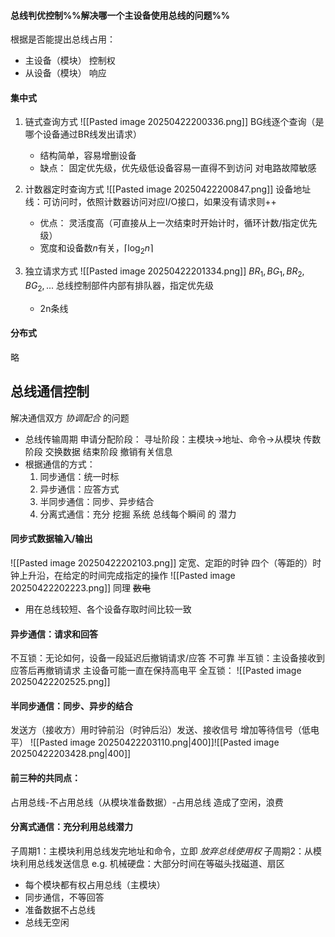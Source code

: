 #### 总线判优控制%%解决哪一个主设备使用总线的问题%%
根据是否能提出总线占用：
- 主设备（模块）
    控制权
- 从设备（模块）
    响应

#### 集中式
1. 链式查询方式
    ![[Pasted image 20250422200336.png]]
    BG线逐个查询（是哪个设备通过BR线发出请求）
    - 结构简单，容易增删设备
    - 缺点：
        固定优先级，优先级低设备容易一直得不到访问
        对电路故障敏感
    
2. 计数器定时查询方式
    ![[Pasted image 20250422200847.png]]
    设备地址线：可访问时，依照计数器访问对应I/O接口，如果没有请求则++
    - 优点：
        灵活度高（可直接从上一次结束时开始计时，循环计数/指定优先级）
    - 宽度和设备数$n$有关，$\lceil \log_2 n \rceil$
    
3. 独立请求方式
    ![[Pasted image 20250422201334.png]]
    $BR_1,BG_1,BR_2,BG_2,...$
    总线控制部件内部有排队器，指定优先级
    - 2n条线
    
#### 分布式
略
## 总线通信控制
解决通信双方 *协调配合* 的问题
- 总线传输周期
    申请分配阶段：
    寻址阶段：主模块->地址、命令->从模块
    传数阶段 交换数据
    结束阶段 撤销有关信息
- 根据通信的方式：
    1. 同步通信：统一时标
    2. 异步通信：应答方式
    3. 半同步通信：同步、异步结合
    4. 分离式通信：充分 挖掘 系统 总线每个瞬间 的 潜力
#### 同步式数据输入/输出
![[Pasted image 20250422202103.png]]
定宽、定距的时钟
四个（等距的）时钟上升沿，在给定的时间完成指定的操作
![[Pasted image 20250422202223.png]]
同理
~~数电~~
- 用在总线较短、各个设备存取时间比较一致
#### 异步通信：请求和回答
不互锁：无论如何，设备一段延迟后撤销请求/应答
    不可靠
半互锁：主设备接收到应答后再撤销请求
    主设备可能一直在保持高电平
全互锁：
![[Pasted image 20250422202525.png]]
#### 半同步通信：同步、异步的结合
发送方（接收方）用时钟前沿（时钟后沿）发送、接收信号
增加等待信号（低电平）
![[Pasted image 20250422203110.png|400]]![[Pasted image 20250422203428.png|400]]

#### 前三种的共同点：
占用总线-不占用总线（从模块准备数据）-占用总线
造成了空闲，浪费
#### 分离式通信：充分利用总线潜力
子周期1：主模块利用总线发完地址和命令，立即 *放弃总线使用权*
子周期2：从模块利用总线发送信息
e.g. 机械硬盘：大部分时间在等磁头找磁道、扇区
- 每个模块都有权占用总线（主模块）
- 同步通信，不等回答
- 准备数据不占总线
- 总线无空闲

